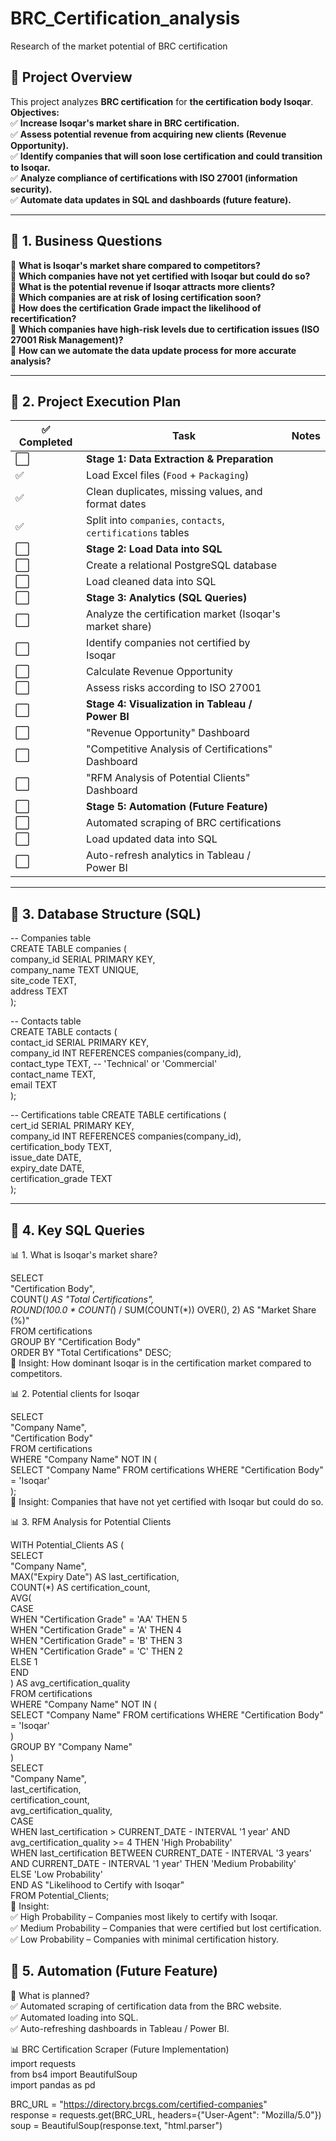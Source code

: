 # BRC_Certification_analysis
Research of the market potential of BRC certification   

## 🚀 Project Overview
This project analyzes **BRC certification** for **the certification body Isoqar**.  
**Objectives:**  
✅ **Increase Isoqar's market share in BRC certification.**  
✅ **Assess potential revenue from acquiring new clients (Revenue Opportunity).**  
✅ **Identify companies that will soon lose certification and could transition to Isoqar.**  
✅ **Analyze compliance of certifications with ISO 27001 (information security).**  
✅ **Automate data updates in SQL and dashboards (future feature).**  

---

## 📌 1. Business Questions
🔹 **What is Isoqar's market share compared to competitors?**  
🔹 **Which companies have not yet certified with Isoqar but could do so?**  
🔹 **What is the potential revenue if Isoqar attracts more clients?**  
🔹 **Which companies are at risk of losing certification soon?**  
🔹 **How does the certification Grade impact the likelihood of recertification?**  
🔹 **Which companies have high-risk levels due to certification issues (ISO 27001 Risk Management)?**  
🔹 **How can we automate the data update process for more accurate analysis?**  

---

## 📌 2. Project Execution Plan

| ✅ Completed | Task | Notes |
|------------|----------------------|---------------------|
| ⬜ | **Stage 1: Data Extraction & Preparation** | |
| ✅ | Load Excel files (`Food` + `Packaging`) | |
| ✅ | Clean duplicates, missing values, and format dates | |
| ✅ | Split into `companies`, `contacts`, `certifications` tables | |
| ⬜ | **Stage 2: Load Data into SQL** | |
| ⬜ | Create a relational PostgreSQL database | |
| ⬜ | Load cleaned data into SQL | |
| ⬜ | **Stage 3: Analytics (SQL Queries)** | |
| ⬜ | Analyze the certification market (Isoqar's market share) | |
| ⬜ | Identify companies not certified by Isoqar | |
| ⬜ | Calculate Revenue Opportunity | |
| ⬜ | Assess risks according to ISO 27001 | |
| ⬜ | **Stage 4: Visualization in Tableau / Power BI** | |
| ⬜ | "Revenue Opportunity" Dashboard | |
| ⬜ | "Competitive Analysis of Certifications" Dashboard | |
| ⬜ | "RFM Analysis of Potential Clients" Dashboard | |
| ⬜ | **Stage 5: Automation (Future Feature)** | |
| ⬜ | Automated scraping of BRC certifications | |
| ⬜ | Load updated data into SQL | |
| ⬜ | Auto-refresh analytics in Tableau / Power BI | |

---

## 📌 3. Database Structure (SQL)

-- Companies table  
CREATE TABLE companies (  
    company_id SERIAL PRIMARY KEY,  
    company_name TEXT UNIQUE,  
    site_code TEXT,  
    address TEXT  
);  

-- Contacts table  
CREATE TABLE contacts (  
    contact_id SERIAL PRIMARY KEY,  
    company_id INT REFERENCES companies(company_id),  
    contact_type TEXT, -- 'Technical' or 'Commercial'  
    contact_name TEXT,  
    email TEXT  
);  

-- Certifications table
CREATE TABLE certifications (  
    cert_id SERIAL PRIMARY KEY,  
    company_id INT REFERENCES companies(company_id),  
    certification_body TEXT,  
    issue_date DATE,  
    expiry_date DATE,  
    certification_grade TEXT  
);  

---

## 📌 4. Key SQL Queries  

📊 1. What is Isoqar's market share?  

SELECT   
    "Certification Body",  
    COUNT(*) AS "Total Certifications",  
    ROUND(100.0 * COUNT(*) / SUM(COUNT(*)) OVER(), 2) AS "Market Share (%)"  
FROM certifications  
GROUP BY "Certification Body"  
ORDER BY "Total Certifications" DESC;  
📌 Insight: How dominant Isoqar is in the certification market compared to competitors.  

📊 2. Potential clients for Isoqar  

SELECT   
    "Company Name",  
    "Certification Body"  
FROM certifications  
WHERE "Company Name" NOT IN (  
    SELECT "Company Name" FROM certifications WHERE "Certification Body" = 'Isoqar'  
);  
📌 Insight: Companies that have not yet certified with Isoqar but could do so.  

📊 3. RFM Analysis for Potential Clients  

WITH Potential_Clients AS (  
    SELECT   
        "Company Name",  
        MAX("Expiry Date") AS last_certification,  
        COUNT(*) AS certification_count,  
        AVG(  
            CASE   
                WHEN "Certification Grade" = 'AA' THEN 5  
                WHEN "Certification Grade" = 'A' THEN 4  
                WHEN "Certification Grade" = 'B' THEN 3  
                WHEN "Certification Grade" = 'C' THEN 2  
                ELSE 1  
            END  
        ) AS avg_certification_quality  
    FROM certifications  
    WHERE "Company Name" NOT IN (  
        SELECT "Company Name" FROM certifications WHERE "Certification Body" = 'Isoqar'  
    )   
    GROUP BY "Company Name"  
)  
SELECT   
    "Company Name",  
    last_certification,  
    certification_count,  
    avg_certification_quality,  
    CASE   
        WHEN last_certification > CURRENT_DATE - INTERVAL '1 year' AND avg_certification_quality >= 4 THEN 'High Probability'  
        WHEN last_certification BETWEEN CURRENT_DATE - INTERVAL '3 years' AND CURRENT_DATE - INTERVAL '1 year' THEN 'Medium Probability'  
        ELSE 'Low Probability'  
    END AS "Likelihood to Certify with Isoqar"  
FROM Potential_Clients;  
📌 Insight:  
✅ High Probability – Companies most likely to certify with Isoqar.  
✅ Medium Probability – Companies that were certified but lost certification.  
✅ Low Probability – Companies with minimal certification history.  

## 📌 5. Automation (Future Feature)  
📌 What is planned?  
✅ Automated scraping of certification data from the BRC website.  
✅ Automated loading into SQL.  
✅ Auto-refreshing dashboards in Tableau / Power BI.  

📊 BRC Certification Scraper (Future Implementation)  
import requests  
from bs4 import BeautifulSoup  
import pandas as pd  

BRC_URL = "https://directory.brcgs.com/certified-companies"  
response = requests.get(BRC_URL, headers={"User-Agent": "Mozilla/5.0"})  
soup = BeautifulSoup(response.text, "html.parser")  


